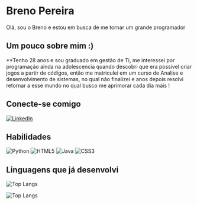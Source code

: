 # Breno Pereira
Olá, sou o Breno e estou em busca de me tornar um grande programador

## Um pouco sobre mim :)
**Tenho 28 anos e sou graduado em gestão de Ti, me interessei por programação ainda na adolescencia quando descobri que era possível criar jogos a partir de códigos, então me matriculei em um curso de Analise e desenvolvimento de sistemas, no qual não finalizei e anos depois resolvi retornar a esse mundo no qual busco me aprimorar cada dia mais !

## Conecte-se comigo
[![LinkedIn](https://img.shields.io/badge/LinkedIn-000?style=for-the-badge&logo=linkedin&logoColor=0E76A8)](https://www.linkedin.com/in/breno-pereira-3528bb20a/)

## Habilidades
![Python](https://img.shields.io/badge/Python-000?style=for-the-badge&logo=python)
![HTML5](https://img.shields.io/badge/HTML5-000?style=for-the-badge&logo=html5)
![Java](https://img.shields.io/badge/Java-000?style=for-the-badge&logo=java)
![CSS3](https://img.shields.io/badge/CSS3-000?style=for-the-badge&logo=css3&logoColor=264CE4)


## Linguagens que já desenvolvi
![Top Langs](https://github-readme-stats-git-masterrstaa-rickstaa.vercel.app/api/top-langs/?username=brenopeh&bg_color=000&border_color=30A3DC&title_color=E94D5F&text_color=FFF)


![Top Langs](https://github-readme-stats-git-masterrstaa-rickstaa.vercel.app/api/top-langs/?username=brenopeh&layout=compact&bg_color=000&border_color=30A3DC&title_color=E94D5F&text_color=FFF)
